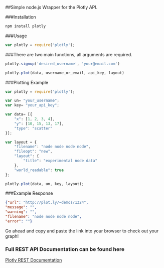 ##Simple node.js Wrapper for the Plotly API.

###Installation
```Javascript
npm install plotly
```
###Usage
```Javascript
var plotly = require('plotly');
```
###There are two main functions, all arguments are required.

```Javascript
plotly.signup('desired_username', 'your@email.com')

plotly.plot(data, username_or_email, api_key, layout)
```

###Plotting Example
```Javascript
var plotly = require('plotly');

var un= "your_username";
var key= "your_api_key";

var data= [{
	"x": [1, 2, 3, 4],
	"y": [10, 15, 13, 17],
	"type": "scatter"
}];

var layout = {
	"filename": "node node node node",
	"fileopt": "new",
	"layout": {
		"title": "experimental node data"
	},
	"world_readable": true
};

plotly.plot(data, un, key, layout);
```

###Example Response
```JSON
{"url": "http://plot.ly/~demos/1324",
"message": "",
"warning": "",
"filename": "node node node node",
"error": ""}
```

Go ahead and copy and paste the link into your browser to check out your graph!


### Full REST API Documentation can be found here

[Plotly REST Documentation](https://plot.ly/api/rest/)